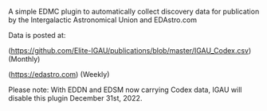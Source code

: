 A simple EDMC plugin to automatically collect discovery data for publication by the Intergalactic Astronomical Union and EDAstro.com

Data is posted at: 

(https://github.com/Elite-IGAU/publications/blob/master/IGAU_Codex.csv) (Monthly)

(https://edastro.com) (Weekly)

Please note: With EDDN and EDSM now carrying Codex data, IGAU will disable this plugin December 31st, 2022.